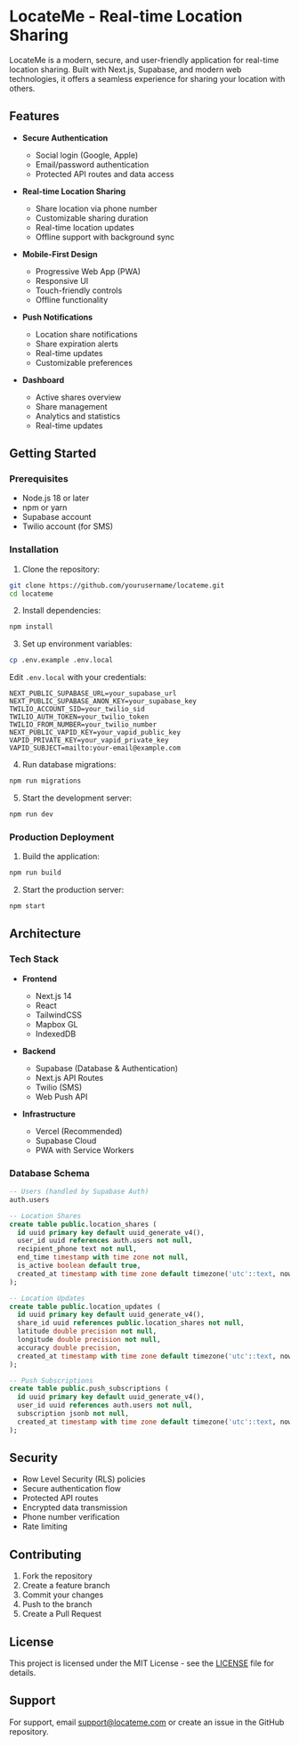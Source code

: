 # LocateMe - Real-time Location Sharing

LocateMe is a modern, secure, and user-friendly application for real-time location sharing. Built with Next.js, Supabase, and modern web technologies, it offers a seamless experience for sharing your location with others.

## Features

- **Secure Authentication**
  - Social login (Google, Apple)
  - Email/password authentication
  - Protected API routes and data access

- **Real-time Location Sharing**
  - Share location via phone number
  - Customizable sharing duration
  - Real-time location updates
  - Offline support with background sync

- **Mobile-First Design**
  - Progressive Web App (PWA)
  - Responsive UI
  - Touch-friendly controls
  - Offline functionality

- **Push Notifications**
  - Location share notifications
  - Share expiration alerts
  - Real-time updates
  - Customizable preferences

- **Dashboard**
  - Active shares overview
  - Share management
  - Analytics and statistics
  - Real-time updates

## Getting Started

### Prerequisites

- Node.js 18 or later
- npm or yarn
- Supabase account
- Twilio account (for SMS)

### Installation

1. Clone the repository:
```bash
git clone https://github.com/yourusername/locateme.git
cd locateme
```

2. Install dependencies:
```bash
npm install
```

3. Set up environment variables:
```bash
cp .env.example .env.local
```

Edit `.env.local` with your credentials:
```env
NEXT_PUBLIC_SUPABASE_URL=your_supabase_url
NEXT_PUBLIC_SUPABASE_ANON_KEY=your_supabase_key
TWILIO_ACCOUNT_SID=your_twilio_sid
TWILIO_AUTH_TOKEN=your_twilio_token
TWILIO_FROM_NUMBER=your_twilio_number
NEXT_PUBLIC_VAPID_KEY=your_vapid_public_key
VAPID_PRIVATE_KEY=your_vapid_private_key
VAPID_SUBJECT=mailto:your-email@example.com
```

4. Run database migrations:
```bash
npm run migrations
```

5. Start the development server:
```bash
npm run dev
```

### Production Deployment

1. Build the application:
```bash
npm run build
```

2. Start the production server:
```bash
npm start
```

## Architecture

### Tech Stack

- **Frontend**
  - Next.js 14
  - React
  - TailwindCSS
  - Mapbox GL
  - IndexedDB

- **Backend**
  - Supabase (Database & Authentication)
  - Next.js API Routes
  - Twilio (SMS)
  - Web Push API

- **Infrastructure**
  - Vercel (Recommended)
  - Supabase Cloud
  - PWA with Service Workers

### Database Schema

```sql
-- Users (handled by Supabase Auth)
auth.users

-- Location Shares
create table public.location_shares (
  id uuid primary key default uuid_generate_v4(),
  user_id uuid references auth.users not null,
  recipient_phone text not null,
  end_time timestamp with time zone not null,
  is_active boolean default true,
  created_at timestamp with time zone default timezone('utc'::text, now())
);

-- Location Updates
create table public.location_updates (
  id uuid primary key default uuid_generate_v4(),
  share_id uuid references public.location_shares not null,
  latitude double precision not null,
  longitude double precision not null,
  accuracy double precision,
  created_at timestamp with time zone default timezone('utc'::text, now())
);

-- Push Subscriptions
create table public.push_subscriptions (
  id uuid primary key default uuid_generate_v4(),
  user_id uuid references auth.users not null,
  subscription jsonb not null,
  created_at timestamp with time zone default timezone('utc'::text, now())
);
```

## Security

- Row Level Security (RLS) policies
- Secure authentication flow
- Protected API routes
- Encrypted data transmission
- Phone number verification
- Rate limiting

## Contributing

1. Fork the repository
2. Create a feature branch
3. Commit your changes
4. Push to the branch
5. Create a Pull Request

## License

This project is licensed under the MIT License - see the [LICENSE](LICENSE) file for details.

## Support

For support, email support@locateme.com or create an issue in the GitHub repository.
